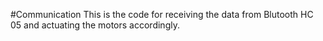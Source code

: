 #Communication
This is the code for receiving the data from Blutooth HC 05 and actuating the motors accordingly.